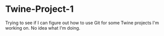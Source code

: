 Twine-Project-1
===============

Trying to see if I can figure out how to use Git for some Twine projects I'm working on. No idea what I'm doing.
